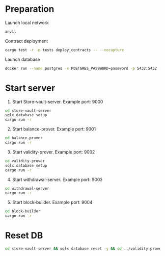 # Preparation 

Launch local network 
```bash
anvil  
```

Contract deployment
```bash
cargo test -r -p tests deploy_contracts -- --nocapture
```

Launch database
```bash
docker run --name postgres -e POSTGRES_PASSWORD=password -p 5432:5432 -d postgres
```

# Start server

1. Start Store-vault-server. 
Example port: 9000
```bash
cd store-vault-server
sqlx database setup
cargo run -r
```

2. Start balance-prover.
Example port: 9001
```bash
cd balance-prover
cargo run -r
```

3. Start validity-prover. 
Example port: 9002
```bash
cd validity-prover
sqlx database setup
cargo run -r
```

4. Start withdrawal-server.
Example port: 9003
```bash
cd withdrawal-server
cargo run -r
```

5. Start block-builder. 
Example port: 9004
```bash
cd block-builder
cargo run -r
```

# Reset DB

```bash
cd store-vault-server && sqlx database reset -y && cd ../validity-prover && sqlx database reset -y
```